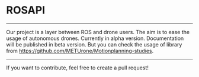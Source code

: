 # ROSAPI
-----------------------------------------------------------------------------------
Our project is a layer between ROS and drone users. The aim is to ease the usage of autonomous drones. Currently in alpha version. Documentation will be published in beta version. But you can check the usage of library from https://github.com/METUrone/Motionplanning-studies.

-----------------------------------------------------------------------------------
If you want to contribute, feel free to create a pull request!
